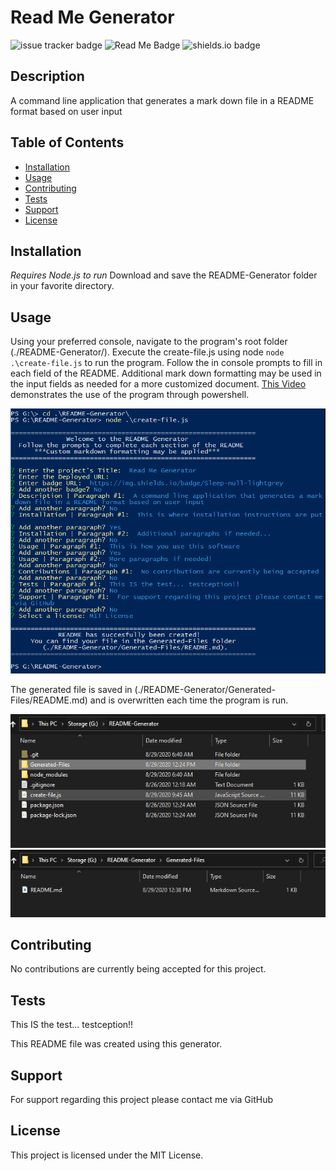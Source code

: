 
# Read Me Generator

![issue tracker badge](https://img.shields.io/github/issues/JonesElliott/README-Generator?style=plastic) ![Read Me Badge](https://img.shields.io/badge/Sleep-null-lightgrey) ![shields.io badge](https://img.shields.io/badge/License-MIT-green)

## Description

A command line application that generates a mark down file in a README format based on user input

## Table of Contents

* [Installation](#installation)
* [Usage](#usage)
* [Contributing](#contributing)
* [Tests](#tests)
* [Support](#support)
* [License](#license)

## Installation

*Requires Node.js to run*
Download and save the README-Generator folder in your favorite directory.

## Usage

Using your preferred console, navigate to the program's root folder (./README-Generator/). Execute the create-file.js using node ``node .\create-file.js`` to run the program. Follow the in console prompts to fill in each field of the README. Additional mark down formatting may be used in the input fields as needed for a more customized document. [This Video](https://drive.google.com/file/d/1acU2CHdCoOnyn1I0MJrUBS4jIMHxfPYP/view) demonstrates the use of the program through powershell.

![console example](./assets/console-example.PNG)

The generated file is saved in (./README-Generator/Generated-Files/README.md) and is overwritten each time the program is run.

![root folder](./assets/root-folder.PNG)
![generated folder](./assets/generated-folder.PNG)

## Contributing

No contributions are currently being accepted for this project.

## Tests

This IS the test... testception!!

This README file was created using this generator. 

## Support

For support regarding this project please contact me via GitHub

## License

This project is licensed under the MIT License.